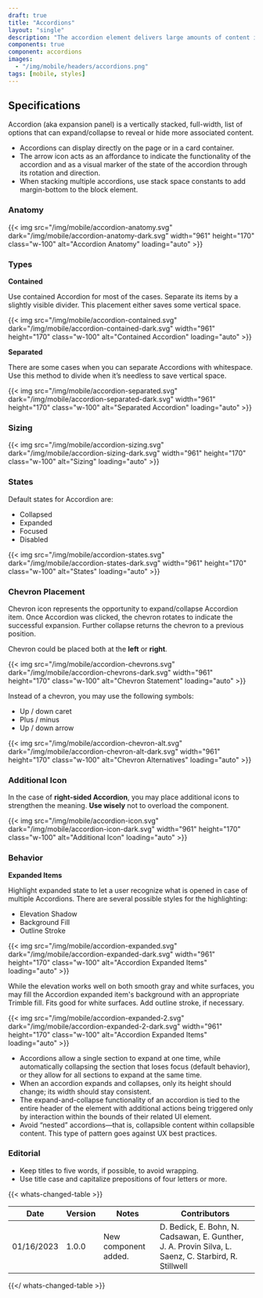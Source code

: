 ```yaml
---
draft: true
title: "Accordions"
layout: "single"
description: "The accordion element delivers large amounts of content in a small space through progressive disclosure."
components: true
component: accordions
images:
  - "/img/mobile/headers/accordions.png"
tags: [mobile, styles]
---
```



## Specifications

Accordion (aka expansion panel) is a vertically stacked, full-width, list of options that can expand/collapse to reveal or hide more associated content.

- Accordions can display directly on the page or in a card container.
- The arrow icon acts as an affordance to indicate the functionality of the accordion and as a visual marker of the state of the accordion through its rotation and direction.
- When stacking multiple accordions, use stack space constants to add margin-bottom to the block element.

### Anatomy

{{< img src="/img/mobile/accordion-anatomy.svg" dark="/img/mobile/accordion-anatomy-dark.svg" width="961" height="170" class="w-100" alt="Accordion Anatomy" loading="auto" >}}

### Types

**Contained**

Use contained Accordion for most of the cases. Separate its items by a slightly visible divider. This placement either saves some vertical space.

{{< img src="/img/mobile/accordion-contained.svg" dark="/img/mobile/accordion-contained-dark.svg" width="961" height="170" class="w-100" alt="Contained Accordion" loading="auto" >}}

**Separated**

There are some cases when you can separate Accordions with whitespace. Use this method to divide when it’s needless to save vertical space.

{{< img src="/img/mobile/accordion-separated.svg" dark="/img/mobile/accordion-separated-dark.svg" width="961" height="170" class="w-100" alt="Separated Accordion" loading="auto" >}}

### Sizing

{{< img src="/img/mobile/accordion-sizing.svg" dark="/img/mobile/accordion-sizing-dark.svg" width="961" height="170" class="w-100" alt="Sizing" loading="auto" >}}

### States

Default states for Accordion are:
- Collapsed
- Expanded
- Focused
- Disabled

{{< img src="/img/mobile/accordion-states.svg" dark="/img/mobile/accordion-states-dark.svg" width="961" height="170" class="w-100" alt="States" loading="auto" >}}

### Chevron Placement

Chevron icon represents the opportunity to expand/collapse Accordion item. Once Accordion was clicked, the chevron rotates to indicate the successful expansion. Further collapse returns the chevron to a previous position.

Chevron could be placed both at the **left** or **right**.

{{< img src="/img/mobile/accordion-chevrons.svg" dark="/img/mobile/accordion-chevrons-dark.svg" width="961" height="170" class="w-100" alt="Chevron Statement" loading="auto" >}}

Instead of a chevron, you may use the following symbols:
- Up / down caret
- Plus / minus
- Up / down arrow

{{< img src="/img/mobile/accordion-chevron-alt.svg" dark="/img/mobile/accordion-chevron-alt-dark.svg" width="961" height="170" class="w-100" alt="Chevron Alternatives" loading="auto" >}}

### Additional Icon

In the case of **right-sided Accordion**, you may place additional icons to strengthen the meaning. **Use wisely** not to overload the component.

{{< img src="/img/mobile/accordion-icon.svg" dark="/img/mobile/accordion-icon-dark.svg" width="961" height="170" class="w-100" alt="Additional Icon" loading="auto" >}}

### Behavior

**Expanded Items**

Highlight expanded state to let a user recognize what is opened in case of multiple Accordions. There are several possible styles for the highlighting:
- Elevation Shadow
- Background Fill
- Outline Stroke

{{< img src="/img/mobile/accordion-expanded.svg" dark="/img/mobile/accordion-expanded-dark.svg" width="961" height="170" class="w-100" alt="Accordion Expanded Items" loading="auto" >}}

While the elevation works well on both smooth gray and white surfaces, you may fill the Accordion expanded item's background with an appropriate Trimble fill. Fits good for white surfaces. Add outline stroke, if necessary.

{{< img src="/img/mobile/accordion-expanded-2.svg" dark="/img/mobile/accordion-expanded-2-dark.svg" width="961" height="170" class="w-100" alt="Accordion Expanded Items" loading="auto" >}}

- Accordions allow a single section to expand at one time, while automatically collapsing the section that loses focus (default behavior), or they allow for all sections to expand at the same time.
- When an accordion expands and collapses, only its height should change; its width should stay consistent.
- The expand-and-collapse functionality of an accordion is tied to the entire header of the element with additional actions being triggered only by interaction within the bounds of their related UI element.
- Avoid “nested” accordions—that is, collapsible content within collapsible content. This type of pattern goes against UX best practices.

### Editorial

- Keep titles to five words, if possible, to avoid wrapping.
- Use title case and capitalize prepositions of four letters or more.


{{< whats-changed-table >}}

| Date       | Version | Notes                               | Contributors |
| ---------- | ------- | ----------------------------------- | ------------ |
| 01/16/2023 | 1.0.0   | New component added. | D. Bedick, E. Bohn, N. Cadsawan, E. Gunther, J. A. Provin Silva, L. Saenz, C. Starbird, R. Stillwell  |

{{</ whats-changed-table >}}
